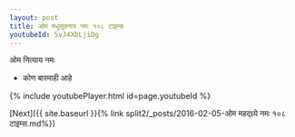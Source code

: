 ```yaml
---
layout: post
title: ओम मधुसूदनाय नमः १०८ टाइम्स
youtubeId: 5vJ4XbLjiDg
---
```

 
 
 ओम नित्याय नमः  
 
 -  कोण बारमाही आहे 
 
  
 
  
 
 
 
 
 
 


{% include youtubePlayer.html id=page.youtubeId %}
 
[Next]({{ site.baseurl }}{% link  split2/_posts/2016-02-05-ओम महद्ध्र्ये नमः १०८ टाइम्स.md%})
 

